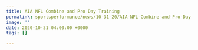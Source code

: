 ```yaml
---
title: AIA NFL Combine and Pro Day Training
permalink: sportsperformance/news/10-31-20/AIA-NFL-Combine-and-Pro-Day-Training
image: ''
date: 2020-10-31 04:00:00 +0000
tags: []

---
```

